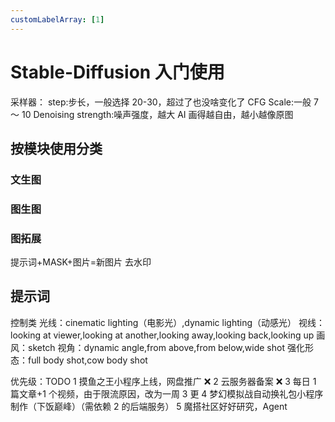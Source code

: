 ```yaml
---
customLabelArray: [1]
---
```


# <Label :level='1'/>Stable-Diffusion 入门使用

采样器：
step:步长，一般选择 20-30，超过了也没啥变化了
CFG Scale:一般 7 ～ 10
Denoising strength:噪声强度，越大 AI 画得越自由，越小越像原图

## 按模块使用分类

### 文生图

### 图生图

### 图拓展

提示词+MASK+图片=新图片
去水印

## 提示词

控制类
光线：cinematic lighting（电影光）,dynamic lighting（动感光）
视线：looking at viewer,looking at another,looking away,looking back,looking up
画风：sketch
视角：dynamic angle,from above,from below,wide shot
强化形态：full body shot,cow body shot

优先级：TODO
1 摸鱼之王小程序上线，网盘推广 ❌
2 云服务器备案 ❌
3 每日 1 篇文章+1 个视频，由于限流原因，改为一周 3 更
4 梦幻模拟战自动换礼包小程序制作（下饭巅峰）（需依赖 2 的后端服务）
5 魔搭社区好好研究，Agent

